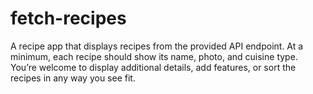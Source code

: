 # fetch-recipes
A recipe app that displays recipes from the provided API endpoint.  At a minimum, each recipe should show its name, photo, and cuisine type. You’re welcome to display additional details, add features, or sort the recipes in any way you see fit.
